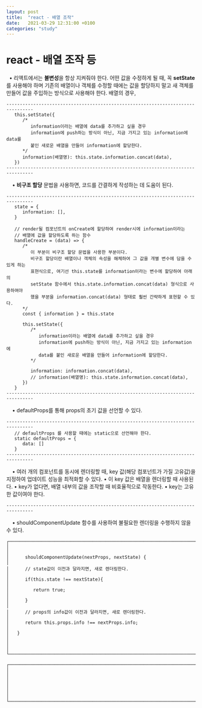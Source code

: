```yaml
---
layout: post
title:  "react - 배열 조작"
date:   2021-03-29 12:31:00 +0100
categories: "study"
---
```


# react - 배열 조작 등
&nbsp;
   • 리액트에서는 **불변성**을 항상 지켜줘야 한다. 어떤 값을 수정하게 될 때, 꼭 **setState**를 사용해야 하며
     기존의 배열이나 객체를 수정할 때에는 값을 할당하지 말고 새 객체를 만들어 값을 주입하는 방식으로
     사용해야 한다.
     배열의 경우,
```
--------------------------------------------------------------------------------
   this.setState({
      /*
         information이라는 배열에 data를 추가하고 싶을 경우
         information에 push하는 방식이 아닌, 지금 가지고 있는 information에 data를 
         붙인 새로운 배열을 만들어 information에 할당한다.
      */ 
      information(배열명): this.state.information.concat(data),
   })
--------------------------------------------------------------------------------
```
&nbsp;
&nbsp;
   • **비구조 할당** 문법을 사용하면, 코드를 간결하게 작성하는 데 도움이 된다.
```
--------------------------------------------------------------------------------
   state = {
      information: [],
   }

   // render될 컴포넌트의 onCreate에 할당하여 render시에 information이라는 
   // 배열에 값을 할당하도록 하는 함수
   handleCreate = (data) => {
      /*
         이 부분이 비구조 할당 문법을 사용한 부분이다.
         비구조 할당이란 배열이나 객체의 속성을 해체하여 그 값을 개별 변수에 담을 수 있게 하는 
         표현식으로, 여기선 this.state를 information이라는 변수에 할당하여 아래의 
         setState 함수에서 this.state.information.concat(data) 형식으로 사용하여야 
         했을 부분을 information.concat(data) 형태로 훨씬 간략하게 표현할 수 있다.
      */
      const { information } = this.state
      
      this.setState({
         /*
            information이라는 배열에 data를 추가하고 싶을 경우
            information에 push하는 방식이 아닌, 지금 가지고 있는 information에 
            data를 붙인 새로운 배열을 만들어 information에 할당한다.
         */ 

         information: information.concat(data),
         // information(배열명): this.state.information.concat(data),
      })
   }
--------------------------------------------------------------------------------
```
&nbsp;
&nbsp;
   • defaultProps를 통해 props의 초기 값을 선언할 수 있다.
```
--------------------------------------------------------------------------------
   // defaultProps 를 사용할 때에는 static으로 선언해야 한다.
   static defaultProps = {
      data: []
   }
--------------------------------------------------------------------------------
```
&nbsp;
&nbsp;
   • 여러 개의 컴포넌트를 동시에 렌더링할 때, key 값(해당 컴포넌트가 가질 고유값)을 지정하여
     업데이트 성능을 최적화할 수 있다.
   • 이 key 값은 배열을 렌더링할 때 사용된다.
   • key가 없다면, 배열 내부의 값을 조작할 때 비효율적으로 작동한다.
   • key는 고유한 값이여야 한다.
```
--------------------------------------------------------------------------------
```
&nbsp;
&nbsp;
   • shouldComponentUpdate 함수를 사용하여 불필요한 렌더링을 수행하지 않을 수 있다.
```
┌──────────────────────────────────────────────────────────────────────────────┐
│                                                                              │
│      shouldComponentUpdate(nextProps, nextState) {                           │
│      // state값이 이전과 달라지면, 새로 렌더링한다.                                   │
│      if(this.state !== nextState){                                           │
│         return true;                                                         │
│      }                                                                       │
│      // props의 info값이 이전과 달라지면, 새로 렌더링한다.                             │
│      return this.props.info !== nextProps.info;                              │
│   }                                                                          │
│                                                                              │
└──────────────────────────────────────────────────────────────────────────────┘     
```


```
┌──────────────────────────────────────────────────────────────────────────────┐
│                                                                              │
│                                                                              │
│                                                                              │
└──────────────────────────────────────────────────────────────────────────────┘                       
```








